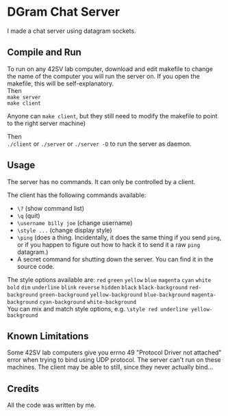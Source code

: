 # DGram Chat Server

I made a chat server using datagram sockets.  

## Compile and Run

To run on any 42SV lab computer, download and edit makefile to change the name of the computer you will run the server on. If you open the makefile, this will be self-explanatory.  
Then   
`make server`   
`make client`  
  
Anyone can `make client`, but they still need to modify the makefile to point to the right server machine)  

Then  
`./client` or `./server` or `./server -D` to run the server as daemon.  

## Usage

The server has no commands. It can only be controlled by a client.

The client has the following commands available:  
 - `\?` (show command list)
 - `\q`                      (quit)
 - `\username billy joe`     (change username)
 - `\style ...`              (change display style)
 - `\ping`                   (does a thing. Incidentally, it does the same thing if you send `ping`, or if you happen to figure out how to hack it to send it a raw `ping` datagram.)
 - A secret command for shutting down the server. You can find it in the source code.

 The style options available are: `red` `green` `yellow` `blue` `magenta` `cyan` `white` `bold` `dim` `underline` `blink` `reverse` `hidden` `black` `black-background` `red-background` `green-background` `yellow-background` `blue-background` `magenta-background` `cyan-background` `white-background`  
 You can mix and match style options, e.g. `\style red underline yellow-background`    

## Known Limitations

Some 42SV lab computers give you errno 49 "Protocol Driver not attached" error when trying to bind using UDP protocol. The server can't run on these machines. The client may be able to still, since they never actually bind...

## Credits

All the code was written by me.
